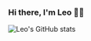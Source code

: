 ### Hi there, I'm Leo 🧑‍💻

<!--
**leotran20/leotran20** is a ✨ _special_ ✨ repository because its `README.md` (this file) appears on your GitHub profile.

Here are some ideas to get you started:

- 🔭 I’m currently working on ...
- 🌱 I’m currently learning ...
- 👯 I’m looking to collaborate on ...
- 🤔 I’m looking for help with ...
- 💬 Ask me about ...
- 📫 How to reach me: ...
- 😄 Pronouns: ...
- ⚡ Fun fact: ...
-->

![Leo's GitHub stats](https://github-readme-stats.vercel.app/api?username=leotran20&&show_icons=true&&theme=radical)
